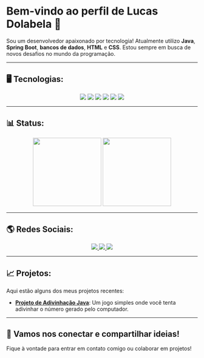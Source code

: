 # Bem-vindo ao perfil de Lucas Dolabela 🤠

Sou um desenvolvedor apaixonado por tecnologia! Atualmente utilizo **Java**, **Spring Boot**, **bancos de dados**, **HTML** e **CSS**. Estou sempre em busca de novos desafios no mundo da programação.

---

## 🖥️ Tecnologias:
<div align="center">
  <img src="https://img.shields.io/badge/-SpringBoot-6DB33F?style=flat-square&logo=springboot&logoColor=white"/>
  <img src="https://img.shields.io/badge/-Java-007396?style=flat-square&logo=java&logoColor=white"/>
  <img src="https://img.shields.io/badge/-PostgreSQL-336791?style=flat-square&logo=postgresql&logoColor=white"/>
  <img src="https://img.shields.io/badge/-MySQL-4479A1?style=flat-square&logo=mysql&logoColor=white"/>
  <img src="https://img.shields.io/badge/-MongoDB-47A248?style=flat-square&logo=mongodb&logoColor=white"/>
  <img src="https://img.shields.io/badge/-C-A8B9CC?style=flat-square&logo=c&logoColor=white"/>
</div>

---


## 📊 Status:
<div align="center">
  <img height="180em" src="https://github-readme-stats.vercel.app/api?username=dolabelaa&show_icons=true&theme=dark&include_all_commits=true&count_private=true"/>
  <img height="180em" src="https://github-readme-stats.vercel.app/api/top-langs/?username=Dolabelaa&layout=compact&langs_count=7&theme=dark&cache_seconds=1"/>
</div>


---

## 🌎 Redes Sociais:
<div align="center">
  <a href="https://www.instagram.com/dolabela.dev/" target="_blank">
    <img src="https://img.shields.io/badge/-Instagram-E4405F?style=for-the-badge&logo=instagram&logoColor=white">
  </a>
  <a href="mailto:dolabela.dev@gmail.com">
    <img src="https://img.shields.io/badge/Gmail-D14836?style=for-the-badge&logo=gmail&logoColor=white">
  </a>
  <a href="https://www.linkedin.com/in/lucas-dolabela-14390b2ab/" target="_blank">
    <img src="https://img.shields.io/badge/-LinkedIn-0077B5?style=for-the-badge&logo=linkedin&logoColor=white">
  </a>
</div>

---

## 📈 Projetos:
Aqui estão alguns dos meus projetos recentes:

- [**Projeto de Adivinhação Java**](https://github.com/Dolabelaa/jogo-adivinhacao.git): Um jogo simples onde você tenta adivinhar o número gerado pelo computador.

---

## 🚀 Vamos nos conectar e compartilhar ideias!
Fique à vontade para entrar em contato comigo ou colaborar em projetos!
